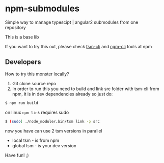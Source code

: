 # npm-submodules
Simple way to manage typescipt | angular2 submodules from one repository

This is a base lib 

If you want to try this out, please check [tsm-cli](https://www.npmjs.com/package/tsm-cli) and [ngm-cli](https://www.npmjs.com/package/ngm-cli) tools at npm

## Developers
How to try this monster locally?

1. Git clone source repo
2. In order to run this you need to build and link src folder
with tsm-cli from npm, it is in dev dependencies already so just do:
```bash
$ npm run build
```
on linux `npm link` requires sudo
```bash 
$ (sudo) ./node_module/.bin/tsm link -p src
```
now you have can use 2 tsm versions in parallel
- local tsm - is from npm
- global tsm - is your dev version

Have fun! ;)